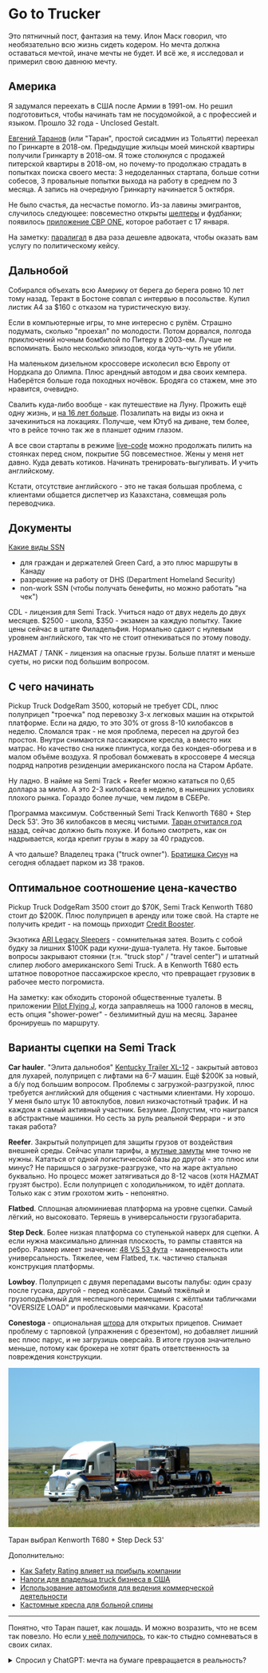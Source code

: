 # Go to Trucker

Это пятничный пост, фантазия на тему. Илон Маск говорил, что необязательно всю жизнь сидеть кодером. Но мечта должна оставаться мечтой, иначе мечты не будет. И всё же, я исследовал и примерил свою давнюю мечту.

## Америка

Я задумался переехать в США после Армии в 1991-ом. Но решил подготовиться, чтобы начинать там не посудомойкой, а с профессией и языком. Прошло 32 года - Unclosed Gestalt.

[Евгений Таранов](https://www.youtube.com/@evgen.taranov) (или "Таран", простой сисадмин из Тольятти) переехал по Гринкарте в 2018-ом. Предыдущие жильцы моей минской квартиры получили Гринкарту в 2018-ом. Я тоже столкнулся с продажей питерской квартиры в 2018-ом, но почему-то продолжаю страдать в попытках поиска своего места: 3 недоделанных стартапа, больше сотни собесов, 3 провальные попытки выхода на работу в среднем по 3 месяца. А запись на очередную Гринкарту начинается 5 октября.

Не было счастья, да несчастье помогло. Из-за лавины эмигрантов, случилось следующее: повсеместно открыты [шелтеры](https://www.youtube.com/watch?v=PIS4f71w4t4) и фудбанки; появилось [приложение CBP ONE](https://www.youtube.com/watch?v=B5vdMtHVhUc), которое работает с 17 января.

На заметку: [паралигал](https://www.youtube.com/watch?v=BovAMNidrsw&t=1789s) в два раза дешевле адвоката, чтобы оказать вам услугу по политическому кейсу.

## Дальнобой

Собирался объехать всю Америку от берега до берега ровно 10 лет тому назад. Теракт в Бостоне совпал с интервью в посольстве. Купил листик A4 за $160 с отказом на туристическую визу.

Если в компьютерные игры, то мне интересно с рулём. Страшно подумать, сколько "проехал" по молодости. Потом дорвался, полгода приключений ночным бомбилой по Питеру в 2003-ем. Лучше не вспоминать. Было несколько эпизодов, когда чуть-чуть не убили.

На маленьком дизельном кроссовере исколесил всю Европу от Нордкапа до Олимпа. Плюс арендный автодом и два своих кемпера. Наберётся больше года походных ночёвок. Бродяга со стажем, мне это нравится, очевидно.

Свалить куда-либо вообще - как путешествие на Луну. Прожить ещё одну жизнь, и [на 16 лет больше](https://m-ivanov.com/old/2017/01/statisticheski-vy-vyigryvaete-biznesmen-mixail-ivanov-o-zhizni-v-ssha/). Позалипать на виды из окна и зачекиниться на локациях. Получше, чем Ютуб на диване, тем более, что в рейсе точно так же в планшет одним глазом.

А все свои стартапы в режиме [live-code](https://www.youtube.com/akaassa73) можно продолжать пилить на стоянках перед сном, покрытие 5G повсеместное. Жены у меня нет давно. Куда девать котиков. Начинать тренировать-выгуливать. И учить английскому.

Кстати, отсутствие английского - это не такая большая проблема, с клиентами общается диспетчер из Казахстана, совмещая роль переводчика.

## Документы

[Какие виды SSN](https://www.youtube.com/watch?v=5yyP91677yk)

- для граждан и держателей Green Card, а это плюс маршруты в Канаду
- разрешение на работу от DHS (Department Homeland Security)
- non-work SSN (чтобы получать бенефиты, но можно работать "на чек")

CDL - лицензия для Semi Track. Учиться надо от двух недель до двух месяцев. $2500 - школа, $350 - экзамен за каждую попытку. Такие цены сейчас в штате Филадельфия. Нормально сдают с нулевым уровнем английского, так что не стоит отнекиваться по этому поводу.

HAZMAT / TANK - лицензия на опасные грузы. Больше платят и меньше суеты, но риски под большим вопросом.

## С чего начинать

Pickup Truck DodgeRam 3500, который не требует CDL, плюс полуприцеп "троечка" под перевозку 3-х легковых машин на открытой платформе. Если на дядю, то это 30% от gross 8-10 килобаксов в неделю. Сломался трак - не моя проблема, пересел на другой без простоя. Внутри снимаются пассажирские кресла, а вместо них матрас. Но качество сна ниже плинтуса, когда без кондея-обогрева и в малом объёме воздуха. Я пробовал бомжевать в кроссовере 4 месяца подряд напротив резиденции американского посла на Старом Арбате.

Ну ладно. В найме на Semi Track + Reefer можно кататься по 0,65 доллара за милю. А это 2-3 килобакса в неделю, в нынешних условиях плохого рынка. Гораздо более лучше, чем лидом в СБЕРе.

Программа максимум. Собственный Semi Track Kenworth T680 + Step Deck 53'. Это 36 килобаксов в месяц чистыми. [Таран отчитался год назад](https://youtu.be/4yC4sjoKvAU?si=olJQ9UOI5KWgIyhM), сейчас должно быть похуже. И больно смотреть, как он надрывается, когда крепит грузы в жару за 40 градусов.

А что дальше? Владелец трака ("truck owner"). [Братишка Сисун](https://www.youtube.com/@BroSeesoon/videos) на сегодня обладает парком из 38 траков.

## Оптимальное соотношение цена-качество

Pickup Truck DodgeRam 3500 стоит до $70K, Semi Track Kenworth T680 стоит до $200K. Плюс полуприцеп в аренду или тоже свой. На старте не получить кредит - на помощь приходит [Credit Booster](https://www.youtube.com/@iamalexbloom).

Экзотика [ARI Legacy Sleepers](https://www.legacysleepers.com/) - сомнительная затея. Возить с собой будку за лишних $100K ради кухни-душа-туалета. Ну такое. Бытовые вопросы закрывают стоянки (т.н. "truck stop" / "travel center") и штатный слипер любого американского Semi Truck. А в Kenworth T680 есть штатное поворотное пассажирское кресло, что превращает грузовик в рабочее место погромиста.

На заметку: как обходить стороной общественные туалеты. В приложении [Pilot Flying J](https://www.youtube.com/watch?v=79jiXyRsLvc), когда заправляешь на 1000 галонов в месяц, есть опция "shower-power" - безлимитный душ на месяц. Заранее бронируешь по маршруту.

## Варианты сцепки на Semi Track

**Car hauler**. "Элита дальнобоя" [Kentucky Trailer XL-12](<https://www.kytrailer.com/Specialty-Trailers/Category/2/Enclosed-Auto-Vehicle-Transport/Type/45/XL-12-(6-7)-Car>) - закрытый автовоз для лухарей, полуприцеп с лифтами на 6-7 машин. Ещё $200K за новый, а б/у под большим вопросом. Проблемы с загрузкой-разгрузкой, плюс требуется английский для общения с частными клиентами. Ну хорошо. У меня было штук 10 автоклубов, ловил низкочастотный трафик. И на каждом я самый активный участник. Безумие. Допустим, что наигрался в абстрактные машинки. Но сесть за руль реальной Феррари - и это такая работа?

**Reefer**. Закрытый полуприцеп для защиты грузов от воздействия внешней среды. Сейчас упали тарифы, а [мутные замуты](https://www.youtube.com/watch?v=cHdqmVv8j5w) мне точно не нужны. Кататься от одной логистической базы до другой - это плюс или минус? Не паришься о загрузке-разгрузке, что на жаре актуально буквально. Но процесс может затягиваться до 8-12 часов (хотя HAZMAT грузят быстро). Если полуприцеп с холодильником, то идёт доплата. Только как с этим грохотом жить - непонятно.

**Flatbed**. Сплошная алюминиевая платформа на уровне сцепки. Самый лёгкий, но высоковато. Теряешь в универсальности грузогабарита.

**Step Deck**. Более низкая платформа со ступенькой наверх для сцепки. А если нужна максимально длинная плоскость, то рампы ставятся на ребро. Размер имеет значение: [48 VS 53 фута](https://www.youtube.com/watch?v=XoFdP45xqJA) - маневренность или универсальность. Тяжелее, чем Flatbed, т.к. частично стальная конструкция платформы.

**Lowboy**. Полуприцеп с двумя перепадами высоты палубы: один сразу после гусака, другой - перед колёсами. Самый тяжёлый и грузоподъёмный для неспешного перемещения с жёлтыми табличками "OVERSIZE LOAD" и проблесковыми маячками. Красота!

**Conestoga** - опциональная [штора](https://www.youtube.com/watch?v=rwTgje6Pyg8) для открытых прицепов. Снимает проблему с тарповкой (упражнения с брезентом), но добавляет лишний вес плюс парус, и не загрузишь оверсайз. В итоге грузов значительно меньше, потому как брокера не хотят брать ответственность за повреждения конструкции.

![](./assets/truck.png)

Таран выбрал Kenworth T680 + Step Deck 53'

Дополнительно:

- [Как Safety Rating влияет на прибыль компании](https://dispatch42.school/blog/kak-safety-rating-vliaet-na-pribil-kompanii)
- [Налоги для владельца truck бизнеса в США](https://dispatch42.school/blog/nalogi-dlea-vladelta-truck-biznesa-v-usa)
- [Использование автомобиля для ведения коммерческой деятельности](https://www.irs.gov/ru/taxtopics/tc510)
- [Кастомные кресла для больной спины](https://www.seatsinc.com/products/on-highway/)

---

Понятно, что Таран пашет, как лошадь. И можно возразить, что не всем так повезло. Но если [у неё получилось](https://www.youtube.com/watch?v=V949NALgt_4), то как-то стыдно сомневаться в своих силах.

<details>
	<summary>Спросил у ChatGPT: мечта на бумаге превращается в реальность?</summary>

Мечта, оформленная на бумаге, может стать первым шагом к её осуществлению. Написание цели или мечты на бумаге помогает прояснить свои мысли, установить ясные направления и действия, которые нужно предпринять для её достижения. Однако, чтобы мечта стала реальностью, требуется ещё много работы, самодисциплины, настойчивости и возможно, даже корректировки и адаптации планов по ходу дела. Важно помнить, что реализация мечты зависит от множества факторов, включая ваши усилия, везение, поддержку окружающих и внешние обстоятельства.

</details>
